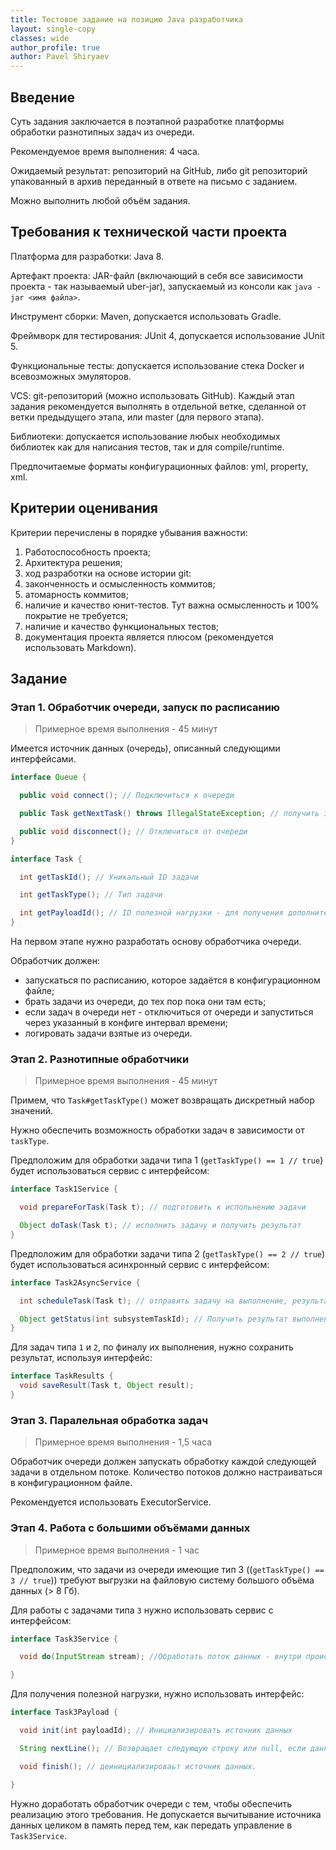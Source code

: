 ```yaml
---
title: Тестовое задание на позицию Java разработчика
layout: single-copy
classes: wide
author_profile: true
author: Pavel Shiryaev
---
```


## Введение

Суть задания заключается в поэтапной разработке платформы обработки разнотипных задач из очереди.

Рекомендуемое время выполнения: 4 часа.

Ожидаемый результат: репозиторий на GitHub, либо git репозиторий упакованный в архив переданный в ответе на письмо с заданием.

Можно выполнить любой объём задания.

## Требования к технической части проекта

Платформа для разработки: Java 8.

Артефакт проекта: JAR-файл (включающий в себя все зависимости проекта - так называемый uber-jar), запускаемый из консоли как `java -jar <имя файла>`.

Инструмент сборки: Maven, допускается использовать Gradle.

Фреймворк для тестирования: JUnit 4, допускается использование JUnit 5.

Функциональные тесты: допускается использование стека Docker и всевозможных эмуляторов.

VCS: git-репозиторий (можно использовать GitHub). Каждый этап задания рекомендуется выполнять в отдельной ветке, сделанной от ветки предыдущего этапа, или master (для первого этапа).

Библиотеки: допускается использование любых необходимых библиотек как для написания тестов, так и для compile/runtime.

Предпочитаемые форматы конфигурационных файлов: yml, property, xml.

## Критерии оценивания

Критерии перечислены в порядке убывания важности:

1. Работоспособность проекта;
2. Архитектура решения;
3. ход разработки на основе истории git:
  2. законченность и осмысленность коммитов;
  3. атомарность коммитов;
4. наличие и качество юнит-тестов. Тут важна осмысленность и 100% покрытие не требуется;
5. наличие и качество функциональных тестов;
6. документация проекта является плюсом (рекомендуется использовать Markdown).

## Задание

### Этап 1. Обработчик очереди, запуск по расписанию

> Примерное время выполнения - 45 минут

Имеется источник данных (очередь), описанный следующими интерфейсами.

```java
interface Queue {

  public void connect(); // Подключиться к очереди

  public Task getNextTask() throws IllegalStateException; // получить задачу, ошибка - если не был вызван connect(), null - если очередь пуста

  public void disconnect(); // Отключиться от очереди
}

interface Task {

  int getTaskId(); // Уникальный ID задачи

  int getTaskType(); // Тип задачи

  int getPayloadId(); // ID полезной нагрузки - для получения дополнительных данных по конкретной задачи. Вид дополнительных данных зависит от taskType.
}
```

На первом этапе нужно разработать основу обработчика очереди.

Обработчик должен:

* запускаться по расписанию, которое задаётся в конфигурационном файле;
* брать задачи из очереди, до тех пор пока они там есть;
* если задач в очереди нет - отключиться от очереди и запуститься через указанный в конфиге интервал времени;
* логировать задачи взятые из очереди.

### Этап 2. Разнотипные обработчики

> Примерное время выполнения - 45 минут

Примем, что `Task#getTaskType()` может возвращать дискретный набор значений.

Нужно обеспечить возможность обработки задач в зависимости от `taskType`.

Предположим для обработки задачи типа 1 (`getTaskType() == 1 // true`) будет использоваться сервис с интерфейсом:

```java
interface Task1Service {

  void prepareForTask(Task t); // подготовить к испольнению задачи

  Object doTask(Task t); // исполнить задачу и получить результат
}
```

Предположим для обработки задачи типа 2 (`getTaskType() == 2 // true`) будет использоваться асинхронный сервис с интерфейсом:

```java
interface Task2AsyncService {

  int scheduleTask(Task t); // отправить задачу на выполнение, результат - id задачи в подсистеме

  Object getStatus(int subsystemTaskId); // Получить результат выполнения задачи, возвращается гарантированно, если null, значит задача ещё не выполнена.
}
```

Для задач типа `1` и `2`, по финалу их выполнения, нужно сохранить результат, используя интерфейс:

```java
interface TaskResults {
  void saveResult(Task t, Object result);
}
```

### Этап 3. Паралельная обработка задач

> Примерное время выполнения - 1,5 часа

Обработчик очереди должен запускать обработку каждой следующей задачи в отдельном потоке.
Количество потоков должно настраиваться в конфигурационном файле.

Рекомендуется использовать ExecutorService.

### Этап 4. Работа с большими объёмами данных

> Примерное время выполнения - 1 час

Предположим, что задачи из очереди имеющие тип 3 ((`getTaskType() == 3 // true`)) требуют выгрузки на файловую систему большого объёма данных (> 8 Гб).

Для работы с задачами типа `3` нужно использовать сервис с интерфейсом:

```java
interface Task3Service {

  void do(InputStream stream); //Обработать поток данных - внутри происходит полное чтение stream. Передаваемый stream внутри метода не закрывается

}
```

Для получения полезной нагрузки, нужно использовать интерфейс:

```java
interface Task3Payload {

  void init(int payloadId); // Инициализировать источник данных

  String nextLine(); // Возвращает следующую строку или null, если данные закончились

  void finish(); // деинициализироваьт источник данных.

}
```

Нужно доработать обработчик очереди с тем, чтобы обеспечить реализацию этого требования.
Не допускается вычитывание источника данных целиком в память перед тем, как передать управление в `Task3Service`.
